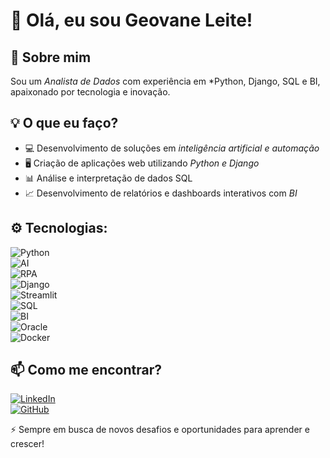# 👋 Olá, eu sou Geovane Leite!  

## 🚀 Sobre mim  
Sou um *Analista de Dados* com experiência em *Python, Django, SQL e BI, apaixonado por tecnologia e inovação.  

## 💡 O que eu faço?  
- 💻 Desenvolvimento de soluções em *inteligência artificial e automação*  
- 🖥 Criação de aplicações web utilizando *Python e Django*  
- 📊 Análise e interpretação de dados SQL  
- 📈 Desenvolvimento de relatórios e dashboards interativos com *BI*  

## ⚙️ Tecnologias:  
![Python](https://img.shields.io/badge/Python-3776AB?style=flat&logo=python&logoColor=white)  
![AI](https://img.shields.io/badge/AI-FF6F00?style=flat&logo=tensorflow&logoColor=white)  
![RPA](https://img.shields.io/badge/RPA-0066FF?style=flat&logo=uipath&logoColor=white)  
![Django](https://img.shields.io/badge/Django-092E20?style=flat&logo=django&logoColor=white)  
![Streamlit](https://img.shields.io/badge/Streamlit-FF4B8B?style=flat&logo=streamlit&logoColor=white)  
![SQL](https://img.shields.io/badge/SQL-4479A1?style=flat&logo=sqlite&logoColor=white)  
![BI](https://img.shields.io/badge/BI-F8B800?style=flat&logo=powerbi&logoColor=white)  
![Oracle](https://img.shields.io/badge/Oracle-F80000?style=flat&logo=oracle&logoColor=white)  
![Docker](https://img.shields.io/badge/Docker-2496ED?style=flat&logo=docker&logoColor=white)

## 📫 Como me encontrar?  
[![LinkedIn](https://img.shields.io/badge/LinkedIn-geovane--leite-blue?style=flat&logo=linkedin)](https://www.linkedin.com/in/geovane-leite)  
[![GitHub](https://img.shields.io/badge/GitHub-geovane--leite-black?style=flat&logo=github)](https://github.com/geovane-leite)  

⚡ Sempre em busca de novos desafios e oportunidades para aprender e crescer!
